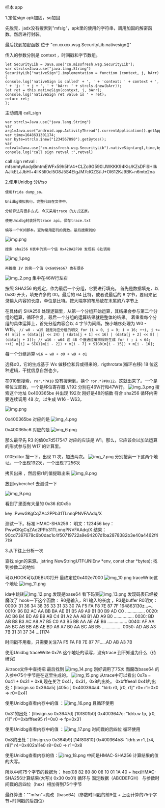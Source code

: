 样本 app

1.定位sign
apk加固，so加固

先脱壳，jadx没有搜索到"mfsig"，apk里的使用的字符串，调用加固的解密函数。然后进行封装。

最后找到加密函数 位于 "cn.xxxxx.wsg.SecurityLib.nativesign()"

传入的参数分别是 context ，时间戳和字节数组。

    let SecurityLib = Java.use("cn.missfresh.wsg.SecurityLib");
    var strcls=Java.use("java.lang.String")
    SecurityLib["nativeSign"].implementation = function (context, j, bArr) {
    console.log('nativeSign is called' + ', ' + 'context: ' + context + ', ' + 'j: ' + j + ', ' + 'bArr: ' + strcls.$new(bArr));
    let ret = this.nativeSign(context, j, bArr);
    console.log('nativeSign ret value is ' + ret);
    return ret;
    };

主动调用 call_sign

    var strcls=Java.use("java.lang.String")
    var arg1=Java.use("android.app.ActivityThread").currentApplication().getApplicationContext();
    var time=1648631301174;
    var byte=strcls.$new("1234567890").getBytes();
    var retval=Java.use("cn.missfresh.wsg.SecurityLib").nativeSign(arg1,time,byte);
    console.log("call sign retval :",retval)

call sign retval : mfsnmtyAodyBmtmEWFx59h5hV4+CLZo9G590IJWKKK94Kls/KZsDFlSHIlkAJlkELJJbHl+4IlK5Il0cI5O8J5S4EIgJM7cIGZS/IJ+OI612KJ9BK+n6mte2na

2.使用Unidbg 分析so

    使用frida dump_so。
    
    Unidbg模拟执行。完整代码在文件中。

    分析算法有很多方式，今天采用trace 的方式还原。
    
    使用Unidbg封装好的trace api。保存trace.txt
    
    编写一个010脚本。查询常用密码的魔数。最后搜索到的
![img.png](files/img.png)

    搜索 sha256 K表中的第一个值 0x428A2F98 发现有 8处调用
![img_1.png](files/img_1.png)

    再搜搜 IV 的第一个值 0x6a09e667 也有很多
![img_2.png](files/img_2.png) 
    集中在46W行左右

按照 SHA256 的规定，作为最后一个分组，它要进行填充。
首先是数据填充，以 0x80 开头，填充许多的 00。最后的 64 比特，或者说最后的 8 字节，要用来记录输入内容的长度，单位是比特。按大端序的布局放在末尾的八字节上

在具体的 SHA256 处理逻辑里，从第一个分组开始运算，其结果会参与第二个分组的运算，循环往复，最后一个分组的运算结果就是整体的结果。
着重看每个分组的具体运算上，首先分组内容会以 4 字节为间隔，按小端序处理为 W0 - W15。
`// w0 - w15 就是对应分组的明文
for (i = 0, j = 0; i < 16; ++i, j += 4)
m[i] = (data[j] << 24) | (data[j + 1] << 16) | (data[j + 2] << 8) | (data[j + 3]);
// w16 - w64 这 48 个值通过编排规则生成
for ( ; i < 64; ++i)
m[i] = SIG1(m[i - 2]) + m[i - 7] + SIG0(m[i - 15]) + m[i - 16];`

每一个分组运算
`w16 = w0 + σ0 + w9 + σ1`

选择σ0，它的生成基于 Wx 做移位和异或得来的，rigthrotate(循环右移) 18 位这种逻辑，干扰信息自然也少。

在010里搜索，`ror.*?#18` 没有搜索到。换个 `ror.*?#0x12`。这就出来了。一个是移位立即数，一个是移位寄存器 //192
分别在46W行和47W行。
![img_3.png](files/img_3.png)
搜索这个地址 0x400365be 共出现 192次 刚好是48的倍数
符合 sha256 循环内需要连续调用 48 次，以生成 W16 - W63。

![img.png](files/img4.png)

0x400365be 对应的是 
![img_4.png](files/img_4.png)

0x400365c6 对应的是
![img_6.png](files/img_6.png)

那么最早先 R3 的值0x7d517547 对应的应该是 W1。那么，它应该会以加法运算的形式参与到 W17 的计算里。

010Editor 搜一下，出现 11 次，加法两次。
![img_7.png](files/img_7.png)
分别搜索一下这两个地址。一个出现192次，一个出现了256次

拷贝出来 ，然后把r1的值提取出来
![img_8.png](files/img_8.png)

放到cyberchef 去测试一下

![img_9.png](files/img_9.png)

看到了里面有大量的 0x36 和0x5c

key :PwwGKgCqZAc2PPb31TLnnqPNVFAAdq/X

测试一下。标准 HMAC-SHA256：
明文：123456
key：PwwGKgCqZAc2PPb31TLnnqPNVFAAdq/X
结果：90cd7397678c6b0dac1c4f50719722a9e94207d1ba2878382b3e40a4462f4719

3.从下往上分析一次

查找 sign的来源。jstring NewStringUTF(JNIEnv *env, const char *bytes);
找到参数二的地址

可以HOOK可以DEBUG打开 最终定位0x402e7000
![img_10.png](files/img_10.png)
traceWrite这个地址
![img_11.png](files/img_11.png)

ida中跳转![img_12.png](files/img_12.png) 发现是base64 看下码表![img_13.png](files/img_13.png) 发现码表已经被魔改了
hook一下这个函数：
R0是输入，R1 输入的长度 ，R3是buffer
R0明文：
0000: 31 36 34 38 36 33 31 33 30 7A F5 FA F8 7E 87 7F    164863130z...~..
0010: 96 B2 AC AA BB BA AE B1 B5 A9 A9 B1 B0 B9 AD C0    ................
0020: AC B6 B4 BD A9 B9 AB C4 B1 A2 AA AB B1 AD A9 B0    ................
0030: BD AB B8 B3 AC A8 A7 B5 C0 A3 B5 BB AA AE AE B6    ................
0040: AF AA A5 BC AB BB AB AE BD A6 A7 B0 AA BC AB B5    ................
0050: AD AB A3 7B 31 31 37 34                            ...{1174

时间戳不用看，只需要关注7A F5 FA F8 7E 87 7F.....AD AB A3 7B

使用Unidbg traceWrite 0x7A 这个地址的读写，没有trace 到不知道为什么（待研究）

从trace文件中查找把
最后找到 ![img_14.png](files/img_14.png)
刚好调用了75次 而魔改base64 的入参中75个字节是在这里生成的。
![img_15.png](files/img_15.png)
从trace中可以看出 0x7a = 0x41 + 0x31 + 0x8,现在关注 0x41，0x31，0x8的出处。
0xbfffeea1
0x41的出处：[libsign.so 0x364a5] [405c    ] 0x400364a4: "ldrb r0, [r0, r1]" r0= r1=0x0 => r0=0x41

使用Unidbg查看内存中的值 ：![img_16.png](files/img_16.png) 且循环使用

0x31的出处：[libsign.so 0x3647d] [10f801b0] 0x4003647c: "ldrb.w fp, [r0, r1]" r0=0xbfffee95 r1=0x0 => fp=0x31

使用Unidbg查看内存中的值 ：![img_17.png](files/img_17.png) 时间戳的后四位 循环使用

0x8的出处：[libsign.so 0x364b9] [14f80810] 0x400364b8: "ldrb.w r1, [r4, r8]" r4=0x402a11e0 r8=0x0 => r1=0x8

使用Unidbg查看内存的值：![img_18.png](files/img_18.png) 中间是HMAC-SHA256 计算结果的值的大写。


所以中间75个字节的数据为： hex(08 82 80 80 08 10 01 1A 40 + hex(HMAC-SHA256计算结果(⼤写)) 0x30 0x01) 循环与 固定数据（ABCDEFGH） 与参数时间戳的后四位（hex）相加得到75个字节


最终算法：""mfsn"+魔改（base64）(参数时间戳的前9位 + 上面计算的75个字节+时间戳的后四位)

























    

    
